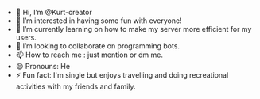 - 👋 Hi, I’m @Kurt-creator
- 👀 I’m interested in having some fun with everyone!
- 🌱 I’m currently learning on how to make my server more efficient for my users.
- 💞️ I’m looking to collaborate on programming bots.
- 📫 How to reach me : just mention or dm me.
- 😄 Pronouns: He
- ⚡ Fun fact: I'm single but enjoys travelling and doing recreational activities with my friends and family.

<!---
Kurt-creator/Kurt-creator is a ✨ special ✨ repository because its `README.md` (this file) appears on your GitHub profile.
You can click the Preview link to take a look at your changes.
--->
